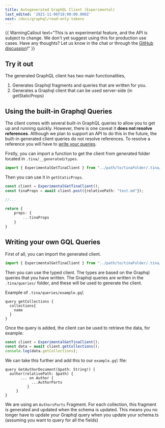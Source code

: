 ```yaml
---
title: Autogenerated GraphQL Client (Experimental)
last_edited: '2021-11-06T18:00:00.000Z'
next: /docs/graphql/read-only-tokens
---
```


{{ WarningCallout text="This is an experimental feature, and the API is subject to change. We don't yet suggest using this for production use cases. Have any thoughts? Let us know in the chat or through the [GitHub discussion](https://github.com/tinacms/tinacms/discussions/2249)!" }}

## Try it out

The generated GraphQL client has two main functionalities,

1. Generates Graphql fragments and queries that are written for you.
2. Generates a Graphql client that can be used server-side (in getStaticProps)

## Using the built-in Graphql Queries

The client comes with several built-in GraphQL queries to allow you to get up and running quickly. However, there is one caveat it **does not resolve references**. Although we plan to support an API to do this in the future, the built-in generated client queries do not resolve references. To resolve a reference you will have to [write your queries](#writing-your-own-gql-queries).

Firstly, you can import a function to get the client from generated folder located in `.tina/__generated/types`.
```ts
import { ExperimentalGetTinaClient } from "../path/to/tinaFolder/.tina/__generated__/types";
```

Then you can use it in `getStaticProps`.
```ts
const client = ExperimentalGetTinaClient();
const tinaProps = await client.post({relativePath: "test.md"});

//...

return {
    props: {
        ...tinaProps
    }
}
```

## Writing your own GQL Queries

First of all, you can import the generated client.

```ts
import { ExperimentalGetTinaClient } from "../path/to/tinaFolder/.tina/__generated__/types";
```

Then you can use the typed client. The types are based on the Graphql queries that you have written. The Graphql queries are written in the `.tina/queries/` folder, and these will be used to generate the client.

Example of `.tina/queries/example.gql`  
```gql
query getCollections {
  collections{
    name
  }
}
```
Once the query is added, the client can be used to retrieve the data, for example:

```ts
const client = ExperimentalGetTinaClient();
const data = await client.getCollections();
console.log(data.getCollections);
```

We can take this further and add this to our `example.gql` file: 

```gql
query GetAuthorDocument($path: String!) {
  author(relativePath: $path) {
       ... on Author {
            ...AuthorParts
          }
     }
}
```

We are using an `AuthorsParts` Fragment. For each collection, this fragment is generated and updated when the schema is updated. This means you no longer have to update your Graphql query when you update your schema.ts (assuming you want to query for all the fields)
